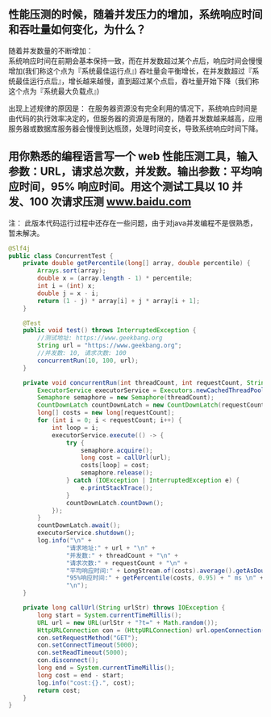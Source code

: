## 性能压测的时候，随着并发压力的增加，系统响应时间和吞吐量如何变化，为什么？

随着并发数量的不断增加：  
系统响应时间在前期会基本保持一致，而在并发数超过某个点后，响应时间会慢慢增加(我们称这个点为『系统最佳运行点』)
吞吐量会平衡增长，在并发数超过『系统最佳运行点后』，增长越来越慢，直到超过某个点后，吞吐量开始下降（我们称这个点为『系统最大负载点』)

出现上述规律的原因是： 在服务器资源没有完全利用的情况下，系统响应时间是由代码的执行效率决定的，但服务器的资源是有限的，随着并发数越来越高，应用服务器或数据库服务器会慢慢到达瓶颈，处理时间变长，导致系统响应时间下降。


## 用你熟悉的编程语言写一个 web 性能压测工具，输入参数：URL，请求总次数，并发数。输出参数：平均响应时间，95% 响应时间。用这个测试工具以 10 并发、100 次请求压测 www.baidu.com

注： 此版本代码运行过程中还存在一些问题，由于对java并发编程不是很熟悉，暂未解决。 

```java
@Slf4j
public class ConcurrentTest {
    private double getPercentile(long[] array, double percentile) {
        Arrays.sort(array);
        double x = (array.length - 1) * percentile;
        int i = (int) x;
        double j = x - i;
        return (1 - j) * array[i] + j * array[i + 1];
    }

    @Test
    public void test() throws InterruptedException {
        //测试地址: https://www.geekbang.org
        String url = "https://www.geekbang.org";
        //并发数: 10, 请求次数: 100
        concurrentRun(10, 100, url);
    }

    private void concurrentRun(int threadCount, int requestCount, String url) throws InterruptedException {
        ExecutorService executorService = Executors.newCachedThreadPool();
        Semaphore semaphore = new Semaphore(threadCount);
        CountDownLatch countDownLatch = new CountDownLatch(requestCount);
        long[] costs = new long[requestCount];
        for (int i = 0; i < requestCount; i++) {
            int loop = i;
            executorService.execute(() -> {
                try {
                    semaphore.acquire();
                    long cost = callUrl(url);
                    costs[loop] = cost;
                    semaphore.release();
                } catch (IOException | InterruptedException e) {
                    e.printStackTrace();
                }
                countDownLatch.countDown();
            });
        }
        countDownLatch.await();
        executorService.shutdown();
        log.info("\n" +
                "请求地址:" + url + "\n" +
                "并发数:" + threadCount + "\n" +
                "请求次数:" + requestCount + "\n" +
                "平均响应时间:" + LongStream.of(costs).average().getAsDouble() + " ms \n" +
                "95%响应时间:" + getPercentile(costs, 0.95) + " ms \n" +
                "\n");
    }

    private long callUrl(String urlStr) throws IOException {
        long start = System.currentTimeMillis();
        URL url = new URL(urlStr + "?t=" + Math.random());
        HttpURLConnection con = (HttpURLConnection) url.openConnection();
        con.setRequestMethod("GET");
        con.setConnectTimeout(5000);
        con.setReadTimeout(5000);
        con.disconnect();
        long end = System.currentTimeMillis();
        long cost = end - start;
        log.info("cost:{}.", cost);
        return cost;
    }
}
```